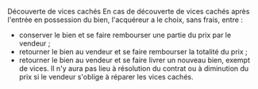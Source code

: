 Découverte de vices cachés
En cas de découverte de vices cachés après l'entrée en possession du bien, l'acquéreur a le choix, sans frais, entre :
- conserver le bien et se faire rembourser une partie du prix par le vendeur ;
- retourner le bien au vendeur et se faire rembourser la totalité du prix ;
- retourner le bien au vendeur et se faire livrer un nouveau bien, exempt de vices.
Il n'y aura pas lieu à résolution du contrat ou à diminution du prix si le vendeur s'oblige à réparer les vices cachés.